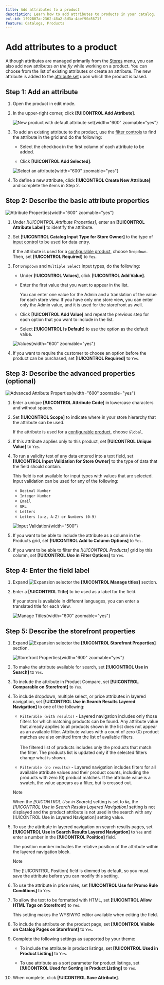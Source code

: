 ```yaml
---
title: Add attributes to a product
description: Learn how to add attributes to products in your catalog.
exl-id: 1f92807a-2362-48a2-8d3a-4aef90a5671f
feature: Catalogs, Products
---
```

# Add attributes to a product

Although attributes are managed primarily from the [Stores](../stores-purchase/stores-menu.md) menu, you can also add new attributes _on the fly_ while working on a product. You can choose from the list of existing attributes or create an attribute. The new attribute is added to the [attribute set](../catalog/attribute-sets.md) upon which the product is based.

## Step 1: Add an attribute

1. Open the product in edit mode.

1. In the upper-right corner, click **[!UICONTROL Add Attribute]**.

   ![New product with default attribute set](./assets/product-attribute-add.png){width="600" zoomable="yes"}

1. To add an existing attribute to the product, use the [filter controls](../getting-started/admin-grid-controls.md) to find the attribute in the grid and do the following:

   - Select the checkbox in the first column of each attribute to be added.

   - Click **[!UICONTROL Add Selected]**.

   ![Select an attribute](./assets/product-attribute-add-select.png){width="600" zoomable="yes"}

1. To define a new attribute, click **[!UICONTROL Create New Attribute]** and complete the items in Step 2.

## Step 2: Describe the basic attribute properties

![Attribute Properties](./assets/product-attribute-add-new.png){width="600" zoomable="yes"}

1. Under _[!UICONTROL Attribute Properties]_, enter an **[!UICONTROL Attribute Label]** to identify the attribute.

1. Set **[!UICONTROL Catalog Input Type for Store Owner]** to the type of [input control](attributes-input-types.md) to be used for data entry.

   If the attribute is used for a [configurable product](product-create-configurable.md), choose `Dropdown`. Then, set **[!UICONTROL Required]** to `Yes`.

1. For `Dropdown` and `Multiple Select` input types, do the following:

   - Under **[!UICONTROL Values]**, click **[!UICONTROL Add Value]**.

   - Enter the first value that you want to appear in the list.

      You can enter one value for the Admin and a translation of the value for each store view. If you have only one store view, you can enter only the Admin value, and it is used for the storefront as well.

   - Click **[!UICONTROL Add Value]** and repeat the previous step for each option that you want to include in the list.

   - Select **[!UICONTROL Is Default]** to use the option as the default value.

   ![Values](./assets/product-attribute-add-values-colors.png){width="600" zoomable="yes"}

1. If you want to require the customer to choose an option before the product can be purchased, set **[!UICONTROL Required]** to `Yes`.

## Step 3: Describe the advanced properties (optional)

![Advanced Attribute Properties](./assets/product-attribute-advanced-attribute-properties.png){width="600" zoomable="yes"}

1. Enter a unique **[!UICONTROL Attribute Code]** in lowercase characters and without spaces.

1. Set **[!UICONTROL Scope]** to indicate where in your store hierarchy that the attribute can be used.

   If the attribute is used for a [configurable product](product-create-configurable.md), choose `Global`.

1. If this attribute applies only to this product, set **[!UICONTROL Unique Value]** to `Yes`.

1. To run a validity test of any data entered into a text field, set **[!UICONTROL Input Validation for Store Owner]** to the type of data that the field should contain.

   This field is not available for input types with values that are selected. Input validation can be used for any of the following:

   - `Decimal Number`
   - `Integer Number`
   - `Email`
   - `URL`
   - `Letters`
   - `Letters (a-z, A-Z) or Numbers (0-9)`

   ![Input Validation](./assets/product-attribute-input-validation.png){width="500"}

1. If you want to be able to include the attribute as a column in the Products grid, set **[!UICONTROL Add to Column Options]** to `Yes`.

1. If you want to be able to filter the _[!UICONTROL Products]_ grid by this column, set **[!UICONTROL Use in Filter Options]** to `Yes`.

## Step 4: Enter the field label

1. Expand ![Expansion selector](../assets/icon-display-expand.png) the **[!UICONTROL Manage titles]** section.

1. Enter a **[!UICONTROL Title]** to be used as a label for the field.

   If your store is available in different languages, you can enter a translated title for each view.

   ![Manage Titles](./assets/product-attribute-add-manage-titles.png){width="600" zoomable="yes"}

## Step 5: Describe the storefront properties

1. Expand ![Expansion selector](../assets/icon-display-expand.png) the **[!UICONTROL Storefront Properties]** section.

   ![Storefront Properties](./assets/product-attribute-add-storefront-properties.png){width="600" zoomable="yes"}

1. To make the attribute available for search, set **[!UICONTROL Use in Search]** to `Yes`.

1. To include the attribute in Product Compare, set **[!UICONTROL Comparable on Storefront]** to `Yes`.

1. To include dropdown, multiple select, or price attributes in layered navigation, set **[!UICONTROL Use in Search Results Layered Navigation]** to one of the following:

   - `Filterable (with results)` - Layered navigation includes only those filters for which matching products can be found. Any attribute value that already applies to all products shown in the list does not appear as an available filter. Attribute values with a count of zero (0) product matches are also omitted from the list of available filters.<br/><br/>The filtered list of products includes only the products that match the filter. The products list is updated only if the selected filters change what is shown.

   - `Filterable (no results)` - Layered navigation includes filters for all available attribute values and their product counts, including the products with zero (0) product matches. If the attribute value is a swatch, the value appears as a filter, but is crossed out.

   >[!NOTE]
   >
   >When the _[!UICONTROL Use in Search]_ setting is set to `No`, the _[!UICONTROL Use in Search Results Layered Navigation]_ setting is not displayed and the product attribute is not used in the search with any [!UICONTROL Use in Layered Navigation] setting value.

1. To use the attribute in layered navigation on search results pages, set **[!UICONTROL Use in Search Results Layered Navigation]** to `Yes` and enter a number in the **[!UICONTROL Position]** field.

   The position number indicates the relative position of the attribute within the layered navigation block.

   >[!NOTE]
   >
   >The [!UICONTROL Position] field is dimmed by default, so you must save the attribute before you can modify this setting.

1. To use the attribute in price rules, set **[!UICONTROL Use for Promo Rule Conditions]** to `Yes`.

1. To allow the text to be formatted with HTML, set **[!UICONTROL Allow HTML Tags on Storefront]** to `Yes`.

   This setting makes the WYSIWYG editor available when editing the field.

1. To include the attribute on the product page, set **[!UICONTROL Visible on Catalog Pages on Storefront]** to `Yes`.

1. Complete the following settings as supported by your theme:

   - To include the attribute in product listings, set **[!UICONTROL Used in Product Listing]** to `Yes`.

   - To use attribute as a sort parameter for product listings, set **[!UICONTROL Used for Sorting in Product Listing]** to `Yes`.

1. When complete, click **[!UICONTROL Save Attribute]**.
